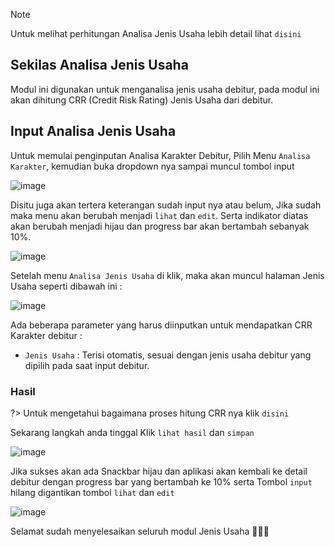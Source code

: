 > [!NOTE]
> Untuk melihat perhitungan Analisa Jenis Usaha lebih detail lihat `disini`

## Sekilas Analisa Jenis Usaha

Modul ini digunakan untuk menganalisa jenis usaha debitur, pada modul ini akan dihitung CRR (Credit Risk Rating) Jenis Usaha dari debitur.

## Input Analisa Jenis Usaha

Untuk memulai penginputan Analisa Karakter Debitur, Pilih Menu `Analisa Karakter`, kemudian buka dropdown nya sampai muncul tombol input 

![image](https://user-images.githubusercontent.com/45744788/200152232-3d02406c-fffa-4d0e-9d39-35637a52085b.png)

Disitu juga akan tertera keterangan sudah input nya atau belum, Jika sudah maka menu akan berubah menjadi `lihat` dan `edit`.
Serta indikator diatas akan berubah menjadi hijau dan progress bar akan bertambah sebanyak 10%.

![image](https://user-images.githubusercontent.com/45744788/200152726-d0c3c286-338b-45b3-a4ff-17fe92fb1df1.png)

Setelah menu `Analisa Jenis Usaha` di klik, maka akan muncul halaman Jenis Usaha seperti dibawah ini : 

![image](https://user-images.githubusercontent.com/45744788/200152526-4486a9ae-1cba-43d7-9532-4d2db2338e27.png)

Ada beberapa parameter yang harus diinputkan untuk mendapatkan CRR Karakter debitur :

- `Jenis Usaha` : Terisi otomatis, sesuai dengan jenis usaha debitur yang dipilih pada saat input debitur.

### Hasil

?> Untuk mengetahui bagaimana proses hitung CRR nya klik `disini`

Sekarang langkah anda tinggal Klik `lihat hasil` dan `simpan` 

![image](https://user-images.githubusercontent.com/45744788/200152703-2e9fa36d-e13c-4340-9fa4-7adc8c5b8710.png)

Jika sukses akan ada Snackbar hijau dan aplikasi akan kembali ke detail debitur dengan progress bar yang bertambah ke 10% serta Tombol `input` hilang digantikan tombol `lihat` dan `edit`

![image](https://user-images.githubusercontent.com/45744788/200152712-a5c4ba58-09e1-49f5-81b9-da5f8074795e.png)

Selamat sudah menyelesaikan seluruh modul Jenis Usaha 🎉🎉🎉